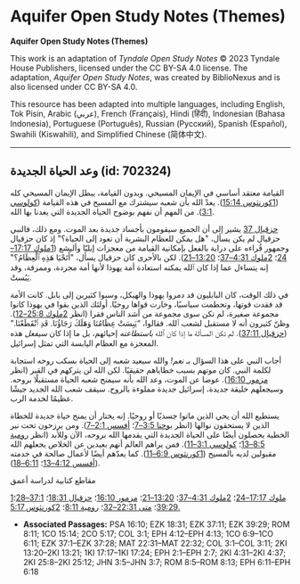 # Aquifer Open Study Notes (Themes)

**Aquifer Open Study Notes (Themes)**

This work is an adaptation of *Tyndale Open Study Notes* © 2023 Tyndale House Publishers, licensed under the CC BY\-SA 4\.0 license. The adaptation, *Aquifer Open Study Notes*, was created by BiblioNexus and is also licensed under CC BY\-SA 4\.0\.

This resource has been adapted into multiple languages, including English, Tok Pisin, Arabic (عربي), French (Français), Hindi (हिंदी), Indonesian (Bahasa Indonesia), Portuguese (Português), Russian (Русский), Spanish (Español), Swahili (Kiswahili), and Simplified Chinese (简体中文).



--------------------------------

## وعد الحياة الجديدة (id: 702324)

القيامة معتقد أساسي في الإيمان المسيحي. وبدون القيامة، يبطل الإيمان المسيحي كله ([1كورنثوس 15:14](https://ref.ly/1Cor15:14)). يعدْ الله بأن شعبه سيشترك مع المسيح في هذه القيامة ([كولوسي 3:1](https://ref.ly/Col3:1)). من المهم أن نفهم بوضوح الحياة الجديدة التي يعدنا بها الله.

[حزقيال 37](https://ref.ly/Ezek37:1-Ezek37:28) يشير إلى أن الجميع سيقومون بأجساد جديدة بعد الموت. ومع ذلك، فالنبي حزقيال لم يكن يسأل، "هل يمكن للعظام البشرية أن تعود إلى الحياة؟" إذ كان حزقيال وجمهور قُراءه على دراية بالفعل بإمكانية القيامة من معجزات إيليّا وأليشع ([1ملوك 17:17–24](https://ref.ly/1Kgs17:17-1Kgs17:24)؛ [2ملوك 4:31–37](https://ref.ly/2Kgs4:31-2Kgs4:37)؛ [13:20–21](https://ref.ly/2Kgs13:20-2Kgs13:21)). لكن بالأحرى كان حزقيال يسأل، "أَتَحْيَا هَذِهِ ٱلْعِظَامُ؟" إنه يتساءل عما إذا كان ٱلله يمكنه استعادة أمة يهوذا لأنها أمة مجردة، وممزقة، وقد يَبُستْ.

في ذلك الوقت، كان البابليون قد دمروا يهوذا والهيكل، وسبوا كثيرين إلى بابل. كانت الأمة قد فقدت قوتها، وتحطمت سياسيًا، وخارت قواها روحيًا. أولئك الذين بقوا في يهوذا كانوا مجموعة صغيرة، لم تكن سوى مجموعة من أشد الناس فقرا (انظر [2ملوك 25:8–12](https://ref.ly/2Kgs25:8-2Kgs25:12)). وظنّ كثيرون أنه لا مستقبل لشعب ٱلله. فقالوا، “يَبِسَتْ عِظَامُنَا وَهَلَكَ رَجَاؤُنَا. قَدِ ٱنْقَطَعْنَا.” ([حزقيال 37:11](https://ref.ly/Ezek37:11)). لم تكن المسألة ما إذا كان ٱلله *باستطاعته* إحيائهم، بل ما إذا كان *سيفعل* هذه المعجزة مع العظام اليابسة التي تمثل إسرائيل.

أجاب النبي على هذا السؤال بـ *نعم!* والله سيعيد شعبه إلى الحياة بسكب روحه استجابة لكلمة النبي. كان موتهم بسبب خطاياهم حقيقيًا. لكن الله لن يتركهم في القبر (انظر [مزمور 16:10](https://ref.ly/Ps16:10)). عوضا عن الموت، وعد الله بأنه سيمنح شعبه الحياة مستقبلًا بروحه. وسيجعلهم خليقة جديدة، إسرائيل جديدة مملوءة بالروح. سيقف شعب الله الجديد جيشًا عظيمًا لخدمة الرب.

يستطيع الله أن يحي الذين ماتوا جسديًا أو روحيًا. إنه يختار أن يمنح حياة جديدة للخطاة الذين لا يستحقون نوالها (انظر [يوحنا 3:5–7](https://ref.ly/John3:5-John3:7)؛ [أفسس 2:1–7](https://ref.ly/Eph2:1-Eph2:7)). ومن يرزحون تحت نير الخطية يحصلون أيضًا على الحياة الجديدة التي يقدمها الله بروحه، الآن وللأبد (انظر [رومية 8:5–13](https://ref.ly/Rom8:5-Rom8:13)؛ [كولوسي 3:1–11](https://ref.ly/Col3:1-Col3:11)). فمن يراهم العالم أنهم بعيدين عن الخلاص يجعلهم الله مقبولين لديه بالمسيح ([1كورنثوس 6:9–11](https://ref.ly/1Cor6:9-1Cor6:11)). كما يعدّهم أيضًا لأعمال صالحة في خدمته ([أفسس 4:12–13](https://ref.ly/Eph4:12-Eph4:13)؛ [6:11–18](https://ref.ly/Eph6:11-Eph6:18)).

مقاطع كتابية لدراسة أعمق 

[1ملوك 17:17–24](https://ref.ly/1Kgs17:17-1Kgs17:24)؛ [2ملوك 4:31–37](https://ref.ly/2Kgs4:31-2Kgs4:37)؛ [13:20–21](https://ref.ly/2Kgs13:20-2Kgs13:21)؛ [مزمور 16:10](https://ref.ly/Ps16:10)؛ [حزقيال 18:31](https://ref.ly/Ezek18:31)؛ [37:1–28](https://ref.ly/Ezek37:1-Ezek37:28)؛ [39:29](https://ref.ly/Ezek39:29)؛ [متى 22:31–32](https://ref.ly/Matt22:31-Matt22:32)؛ [رومية 8:11](https://ref.ly/Rom8:11)؛ [2كورنثوس 5:17\.](https://ref.ly/2Cor5:17)

* **Associated Passages:** PSA 16:10; EZK 18:31; EZK 37:11; EZK 39:29; ROM 8:11; 1CO 15:14; 2CO 5:17; COL 3:1; EPH 4:12–EPH 4:13; 1CO 6:9–1CO 6:11; EZK 37:1–EZK 37:28; MAT 22:31–MAT 22:32; COL 3:1–COL 3:11; 2KI 13:20–2KI 13:21; 1KI 17:17–1KI 17:24; EPH 2:1–EPH 2:7; 2KI 4:31–2KI 4:37; 2KI 25:8–2KI 25:12; JHN 3:5–JHN 3:7; ROM 8:5–ROM 8:13; EPH 6:11–EPH 6:18


